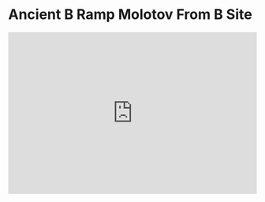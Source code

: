 # Ancient B Ramp Molotov From B Site
<div style='position:relative; padding-bottom:calc(56.25% + 44px)'><iframe src='https://gfycat.com/ifr/IllegalThoughtfulKouprey' frameborder='0' scrolling='no' width='100%' height='100%' style='position:absolute;top:0;left:0;' allowfullscreen></iframe></div>